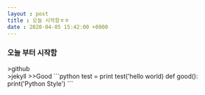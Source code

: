 ```yaml
---
layout : post
title : 오늘 시작함ㅎㅎ
date : 2020-04-05 15:42:00 +0900
---
```

<H3>오늘 부터 시작함<br></H3>
>github<br>
>jekyll
>>Good
```python 
test = print
test('hello world)
    def good():
        print('Python Style')
```